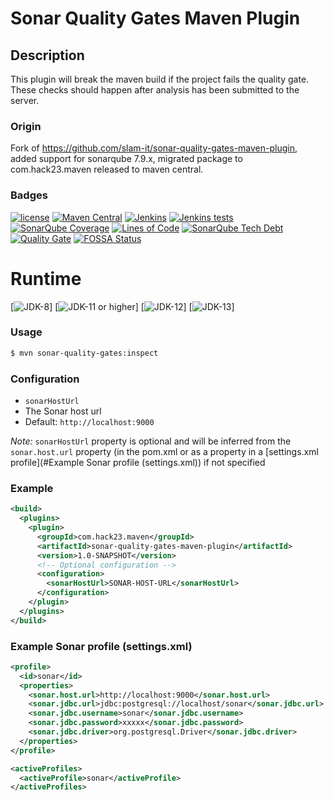 # Sonar Quality Gates Maven Plugin

## Description

This plugin will break the maven build if the project fails the quality gate. These checks should happen after analysis has been submitted to the server.

### Origin

Fork of https://github.com/slam-it/sonar-quality-gates-maven-plugin, added support for sonarqube 7.9.x, migrated package to com.hack23.maven released to maven central.

### Badges

[![license](https://img.shields.io/github/license/Hack23/sonar-quality-gates-maven-plugin.svg)](https://github.com/Hack23/sonar-quality-gates-maven-plugin/raw/master/LICENSE.txt)
[![Maven Central](https://img.shields.io/maven-central/v/com.hack23.maven/sonar-quality-gates-maven-plugin.svg)](http://mvnrepository.com/artifact/com.hack23.maven/sonar-quality-gates-maven-plugin)
[![Jenkins](https://img.shields.io/jenkins/s/https/www.hack23.com/jenkins/view/Tools/job/sonar-quality-gates-maven-plugin.svg)](https://www.hack23.com/jenkins/view/Tools/job/sonar-quality-gates-maven-plugin/)
[![Jenkins tests](https://img.shields.io/jenkins/t/https/www.hack23.com/jenkins/view/Tools/job/sonar-quality-gates-maven-plugin.svg)](https://www.hack23.com/jenkins/view/Tools/job/sonar-quality-gates-maven-plugin/lastCompletedBuild/testReport/)
[![SonarQube Coverage](https://www.hack23.com/sonar/api/badges/measure?key=com.hack23.maven%3Asonar-quality-gates-maven-plugin&metric=coverage)](https://www.hack23.com/sonar/component_measures/domain/Coverage?id=com.hack23.maven%3Asonar-quality-gates-maven-plugin)
[![Lines of Code](https://www.hack23.com/sonar/api/project_badges/measure?project=com.hack23.maven%3Asonar-quality-gates-maven-plugin&metric=ncloc)](https://www.hack23.com/sonar/dashboard?id=com.hack23.maven%3Asonar-quality-gates-maven-plugin)
[![SonarQube Tech Debt](https://www.hack23.com/sonar/api/badges/measure?key=com.hack23.maven%3Asonar-quality-gates-maven-plugin&metric=sqale_debt_ratio)](https://www.hack23.com/sonar/component_measures?id=com.hack23.maven%3Asonar-quality-gates-maven-plugin)
[![Quality Gate](https://www.hack23.com/sonar/api/project_badges/measure?project=com.hack23.maven%3Asonar-quality-gates-maven-plugin&metric=alert_status)](https://www.hack23.com/sonar/dashboard?id=com.hack23.maven%3Asonar-quality-gates-maven-plugin)
[![FOSSA Status](https://app.fossa.io/api/projects/git%2Bgithub.com%2FHack23%2Fsonar-quality-gates-maven-plugin.svg?type=shield)](https://app.fossa.io/projects/git%2Bgithub.com%2FHack23%2Fsonar-quality-gates-maven-plugin?ref=badge_shield)

# Runtime

[![JDK-8](https://img.shields.io/badge/jdk-8-green.svg)]
[![JDK-11 or higher](https://img.shields.io/badge/jdk-11-green.svg)]
[![JDK-12](https://img.shields.io/badge/jdk-12-orange.svg)]
[![JDK-13](https://img.shields.io/badge/jdk-13-orange.svg)]




### Usage

```bash
$ mvn sonar-quality-gates:inspect
```

### Configuration

* `sonarHostUrl`
 * The Sonar host url
 * Default: `http://localhost:9000`

*Note:* `sonarHostUrl` property is optional and will be inferred from the `sonar.host.url` property (in the pom.xml or as a property in a [settings.xml profile](#Example Sonar profile (settings.xml)) if not specified

### Example

```xml
<build>
  <plugins>
    <plugin>
      <groupId>com.hack23.maven</groupId>
      <artifactId>sonar-quality-gates-maven-plugin</artifactId>
      <version>1.0-SNAPSHOT</version>
      <!-- Optional configuration -->
      <configuration>
        <sonarHostUrl>SONAR-HOST-URL</sonarHostUrl>
      </configuration>
    </plugin>
  </plugins>
</build>
```

### Example Sonar profile (settings.xml)

```xml
<profile>
  <id>sonar</id>
  <properties>
    <sonar.host.url>http://localhost:9000</sonar.host.url>
    <sonar.jdbc.url>jdbc:postgresql://localhost/sonar</sonar.jdbc.url>
    <sonar.jdbc.username>sonar</sonar.jdbc.username>
    <sonar.jdbc.password>xxxxx</sonar.jdbc.password>
    <sonar.jdbc.driver>org.postgresql.Driver</sonar.jdbc.driver>
  </properties>
</profile>

<activeProfiles>
  <activeProfile>sonar</activeProfile>
</activeProfiles>
```
